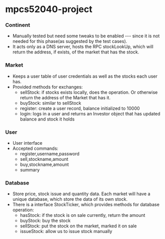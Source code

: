 # mpcs52040-project

### Continent
- Manually tested but need some tweaks to be enabled --- since it is not needed for this phase(as suggested by the test cases).
- It acts only as a DNS server, hosts the RPC stockLookUp, which will return the address, if exists, of the market that has the stock.

### Market
- Keeps a user table of user credentials as well as the stocks each user has.
- Provided methods for exchanges:
  - sellStock: if stocks exists locally, does the operation. Or otherwise return the address of the Market that has it.
  - buyStock: similar to sellStock
  - register: create a user record, balance initialized to 10000
  - login: logs in a user and returns an Investor object that has updated balance and stock it holds

### User
- User interface
- Accepted commands:
  - register,username,password
  - sell,stockname,amount
  - buy,stockname,amount
  - summary

### Database
- Store price, stock issue and quantity data. Each market will have a unique database, which store the data of its own stock.
- There is a interface StockTicker, which provides methods for database operation:
  - hasStock: if the stock is on sale currently, return the amount
  - buyStock: buy the stock
  - sellStock: put the stock on the market, marked it on sale
  - issueStock: allow us to issue stock manually
